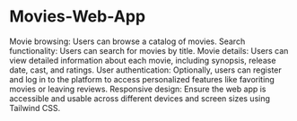 # Movies-Web-App
Movie browsing: Users can browse a catalog of movies.
Search functionality: Users can search for movies by title.
Movie details: Users can view detailed information about each movie, including synopsis, release date, cast, and ratings.
User authentication: Optionally, users can register and log in to the platform to access personalized features like favoriting movies or leaving reviews.
Responsive design: Ensure the web app is accessible and usable across different devices and screen sizes using Tailwind CSS.
